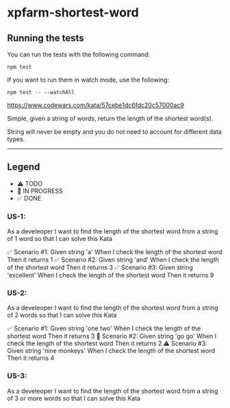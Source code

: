 # xpfarm-shortest-word

## Running the tests

You can run the tests with the following command:
```
npm test
```

If you want to run them in watch mode, use the following:
```
npm test -- --watchAll
```

https://www.codewars.com/kata/57cebe1dc6fdc20c57000ac9

Simple, given a string of words, return the length of the shortest word(s).

String will never be empty and you do not need to account for different data types.

--------------------------

## Legend
- ⚠ TODO
- 🚧 IN PROGRESS
- ✅ DONE

### US-1: 
As a develeoper I want to find the length of the shortest word from a string of 1 word so that I can solve this Kata

✅ Scenario #1: Given string 'a' When I check the length of the shortest word Then it returns 1
✅ Scenario #2: Given string 'and' When I check the length of the shortest word Then it returns 3
✅ Scenario #3: Given string 'excellent' When I check the length of the shortest word Then it returns 9


### US-2: 
As a develeoper I want to find the length of the shortest word from a string of 2 words so that I can solve this Kata

✅ Scenario #1: Given string 'one two' When I check the length of the shortest word Then it returns 3
🚧 Scenario #2: Given string 'go go' When I check the length of the shortest word Then it returns 2
⚠ Scenario #3: Given string 'nine monkeys' When I check the length of the shortest word Then it returns 4

### US-3: 
As a develeoper I want to find the length of the shortest word from a string of 3 or more words so that I can solve this Kata